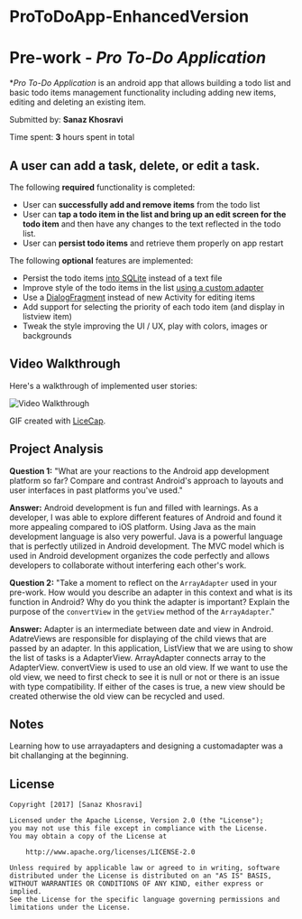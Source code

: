 # ProToDoApp-EnhancedVersion
# Pre-work - *Pro To-Do Application*

**Pro To-Do Application* is an android app that allows building a todo list and basic todo items management functionality including adding new items, editing and deleting an existing item.

Submitted by: **Sanaz Khosravi**

Time spent: **3** hours spent in total

## A user can add a task, delete, or edit a task.

The following **required** functionality is completed:

* User can **successfully add and remove items** from the todo list
* User can **tap a todo item in the list and bring up an edit screen for the todo item** and then have any changes to the text reflected in the todo list.
* User can **persist todo items** and retrieve them properly on app restart

The following **optional** features are implemented:

* Persist the todo items [into SQLite](http://guides.codepath.com/android/Persisting-Data-to-the-Device#sqlite) instead of a text file
* Improve style of the todo items in the list [using a custom adapter](http://guides.codepath.com/android/Using-an-ArrayAdapter-with-ListView)
* Use a [DialogFragment](http://guides.codepath.com/android/Using-DialogFragment) instead of new Activity for editing items
* Add support for selecting the priority of each todo item (and display in listview item)
* Tweak the style improving the UI / UX, play with colors, images or backgrounds

## Video Walkthrough

Here's a walkthrough of implemented user stories:

<img src='http://i.imgur.com/L44KMfT.gif' title='Video Walkthrough' width='' alt='Video Walkthrough' />

GIF created with [LiceCap](http://www.cockos.com/licecap/).

## Project Analysis

**Question 1:** "What are your reactions to the Android app development platform so far? Compare and contrast Android's approach to layouts and user interfaces in past platforms you've used."

**Answer:** Android development is fun and filled with learnings. As a developer, I was able to explore different features of Android and found it more appealing compared to iOS platform. Using Java as the main development language is also very powerful. Java is a powerful language that is perfectly utilized in Android development. The MVC model which is used in Android development organizes the code perfectly and allows developers to collaborate without interfering each other's work. 

**Question 2:** "Take a moment to reflect on the `ArrayAdapter` used in your pre-work. How would you describe an adapter in this context and what is its function in Android? Why do you think the adapter is important? Explain the purpose of the `convertView` in the `getView` method of the `ArrayAdapter`."

**Answer:** Adapter is an intermediate between date and view in Android. AdatreViews are responsible for displaying of the child views that are passed by an adapter. In this application, ListView that we are using to show the list of tasks is a AdapterView. ArrayAdapter connects array to the AdapterView. convertView is used to use an old view. If we want to use the old view, we need to first check to see it is null or not or there is an issue with type compatibility. If either of the cases is true, a new view should be created otherwise the old view can be recycled and used. 

## Notes

Learning how to use arrayadapters and designing a customadapter was a bit challanging at the beginning.  

## License

    Copyright [2017] [Sanaz Khosravi]

    Licensed under the Apache License, Version 2.0 (the "License");
    you may not use this file except in compliance with the License.
    You may obtain a copy of the License at

        http://www.apache.org/licenses/LICENSE-2.0

    Unless required by applicable law or agreed to in writing, software
    distributed under the License is distributed on an "AS IS" BASIS,
    WITHOUT WARRANTIES OR CONDITIONS OF ANY KIND, either express or implied.
    See the License for the specific language governing permissions and
    limitations under the License.
